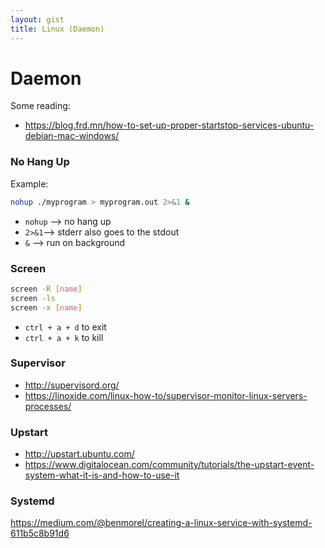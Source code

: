 ```yaml
---
layout: gist
title: Linux (Daemon)
---
```


# Daemon

Some reading:
- <https://blog.frd.mn/how-to-set-up-proper-startstop-services-ubuntu-debian-mac-windows/>

### No Hang Up

Example:
```bash
nohup ./myprogram > myprogram.out 2>&1 &
```
- `nohup` --> no hang up  
- `2>&1`--> stderr also goes to the stdout  
- `&` --> run on background  


### Screen

```bash
screen -R [name]
screen -ls
screen -x [name]
```

- `ctrl + a + d` to exit
- `ctrl + a + k` to kill

### Supervisor

- <http://supervisord.org/>
- <https://linoxide.com/linux-how-to/supervisor-monitor-linux-servers-processes/>


### Upstart

- <http://upstart.ubuntu.com/>
- <https://www.digitalocean.com/community/tutorials/the-upstart-event-system-what-it-is-and-how-to-use-it>

### Systemd

<https://medium.com/@benmorel/creating-a-linux-service-with-systemd-611b5c8b91d6>